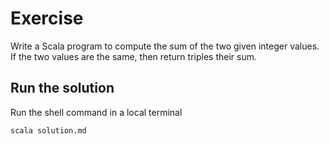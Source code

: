 # Exercise
Write a Scala program to compute the sum of the two given integer values. If the two values are the same, then return triples their sum.

## Run the solution
Run the shell command in a local terminal
```shell
scala solution.md
```